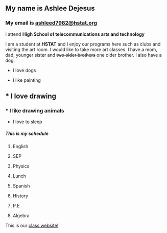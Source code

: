 ## My name is Ashlee Dejesus

### My email is ashleed7982@hstat.org

I attend **High School of telecommunications arts and technology**

I am a student at **HSTAT** and I enjoy our programs here
such as clubs and visiting the art room. I would like
to take more art classes. I have a mom, dad, younger
sister and ~~two older brothers~~ one older brother. 
I also have a dog.


* I love dogs

* I like painting

## * I love drawing

### * I like drawing animals

* I love to sleep


##### **_This is my schedule_**

1. English

1. SEP

1. Physics

1. Lunch

1. Spanish

1. History

1. P.E

1. Algebra

This is our [class website!](https://sites.google.com/hstat.org/y1920sep11)

